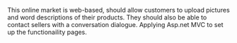 This online market is web-based, should allow customers to upload pictures and word descriptions of their products. 
They should also be able to contact sellers with a conversation dialogue.
Applying Asp.net MVC to set up the functionaility pages.

